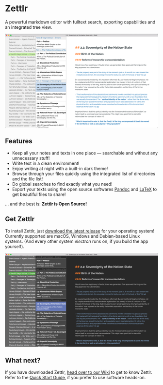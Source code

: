 # Zettlr

A powerful markdown editor with fulltext search, exporting capabilities and an integrated tree view.

![The central window of Zettlr](/resources/screenshots/zettlr_view.png)

## Features

* Keep all your notes and texts in one place — searchable and without any unnecessary stuff!
* Write text in a clean environment!
* Enjoy writing at night with a built-in dark theme!
* Browse through your files quickly using the integrated list of directories and the file list!
* Do global searches to find exactly what you need!
* Export your texts using the open source softwares [Pandoc](https://pandoc.org/) and [LaTeX](https://www.latex-project.org/) to get beautiful files to share!

… and the best is: **Zettlr is Open Source!**

## Get Zettlr

To install Zettlr, just [download the latest release](https://github.com/Zettlr/Zettlr/releases/latest) for your operating system! Currently supported are macOS, Windows and Debian-based Linux systems. (And every other system _electron_ runs on, if you build the app yourself).

![The central window of Zettlr in its dark version](/resources/screenshots/zettlr_view_dark.png)

## What next?

If you have downloaded Zettlr, [head over to our Wiki](https://github.com/Zettlr/Zettlr/wiki) to get to know Zettlr. Refer to the [Quick Start Guide](https://github.com/Zettlr/Zettlr/wiki/Quick-Start), if you prefer to use software heads-on.
